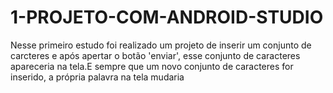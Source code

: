 # 1-PROJETO-COM-ANDROID-STUDIO
Nesse primeiro estudo foi realizado um projeto de inserir um conjunto de carcteres e após apertar o botão 'enviar', esse conjunto de caracteres apareceria na tela.E sempre que um novo conjunto de caracteres for inserido, a própria palavra na tela mudaria
